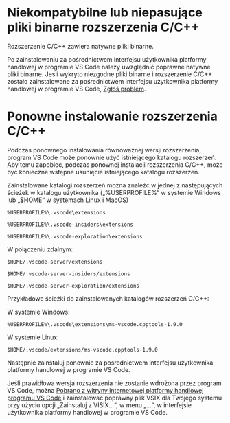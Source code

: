 <html><head></head><body><h1 data-loc-id="incompatible.extension.heading">Niekompatybilne lub niepasujące pliki binarne rozszerzenia C/C++</h1>

<p data-loc-id="incompat.extension.text1">Rozszerzenie C/C++ zawiera natywne pliki binarne.</p>

<p data-loc-id="incompat.extension.text2">Po zainstalowaniu za pośrednictwem interfejsu użytkownika platformy handlowej w programie VS Code należy uwzględnić poprawne natywne pliki binarne. Jeśli wykryto niezgodne pliki binarne i rozszerzenie C/C++ zostało zainstalowane za pośrednictwem interfejsu użytkownika platformy handlowej w programie VS Code, <a href="https://github.com/microsoft/vscode/issues/new?assignees=&amp;labels=&amp;template=bug_report.md" data-loc-id="bug.report.link.title">Zgłoś problem</a>.</p>

<h1 data-loc-id="reinstalling.extension.heading">Ponowne instalowanie rozszerzenia C/C++</h1>

<p data-loc-id="reinstall.extension.text1">Podczas ponownego instalowania równoważnej wersji rozszerzenia, program VS Code może ponownie użyć istniejącego katalogu rozszerzeń. Aby temu zapobiec, podczas ponownej instalacji rozszerzenia C/C++, może być konieczne wstępne usunięcie istniejącego katalogu rozszerzeń.</p>

<p data-loc-id="reinstall.extension.text2">Zainstalowane katalogi rozszerzeń można znaleźć w jednej z następujących ścieżek w katalogu użytkownika („%USERPROFILE%“ w systemie Windows lub „$HOME“ w systemach Linux i MacOS)</p>

<pre><code class="lang-bash">%USERPROFILE%\.vscode\extensions</code></pre>
<pre><code class="lang-bash">%USERPROFILE%\.vscode-insiders\extensions</code></pre>
<pre><code class="lang-bash">%USERPROFILE%\.vscode-exploration\extensions</code></pre>

<p data-loc-id="reinstall.extension.text3">W połączeniu zdalnym:</p>
<pre><code class="lang-bash">$HOME/.vscode-server/extensions</code></pre>
<pre><code class="lang-bash">$HOME/.vscode-server-insiders/extensions</code></pre>
<pre><code class="lang-bash">$HOME/.vscode-server-exploration/extensions</code></pre>

<p data-loc-id="reinstall.extension.text4">Przykładowe ścieżki do zainstalowanych katalogów rozszerzeń C/C++:</p>

<p data-loc-id="reinstall.extension.text5">W systemie Windows:</p>
<pre><code class="lang-bash">%USERPROFILE%\.vscode\extensions\ms-vscode.cpptools-1.9.0</code></pre>

<p data-loc-id="reinstall.extension.text6">W systemie Linux:</p>
<pre><code class="lang-bash">$HOME/.vscode/extensions/ms-vscode.cpptools-1.9.0</code></pre>

<p data-loc-id="reinstall.extension.text7">Następnie zainstaluj ponownie za pośrednictwem interfejsu użytkownika platformy handlowej w programie VS Code.</p>

<p data-loc-id="reinstall.extension.text8">Jeśli prawidłowa wersja rozszerzenia nie zostanie wdrożona przez program VS Code, można <a href="https://marketplace.visualstudio.com/items?itemName=ms-vscode.cpptools" data-loc-id="download.vsix.link.title">Pobrano z witryny internetowej platformy handlowej programu VS Code</a> i zainstalować poprawny plik VSIX dla Twojego systemu przy użyciu opcji „Zainstaluj z VISIX...“, w menu „...“, w interfejsie użytkownika platformy handlowej w programie VS Code.</p>
</body></html>